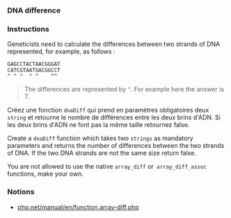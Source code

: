 ### DNA difference

### Instructions

Geneticists need to calculate the differences between two strands of DNA represented, for example, as follows :

```
GAGCCTACTAACGGGAT
CATCGTAATGACGGCCT
^ ^ ^  ^ ^    ^^
```

> The differences are represented by `^`. For example here the answer is 7.

Créez une fonction `dnaDiff` qui prend en paramètres obligatoires deux `string` et retourne le nombre de différences entre les deux brins d'ADN. Si les deux brins d'ADN ne font pas la même taille retournez false.

Create a `dnaDiff` function which takes two `strings` as mandatory parameters and returns the number of differences between the two strands of DNA. If the two DNA strands are not the same size return false.

You are not allowed to use the native `array_diff` or` array_diff_assoc` functions, make your own.

### Notions

- [php.net/manual/en/function.array-diff.php](https://www.php.net/manual/en/function.array-diff.php)